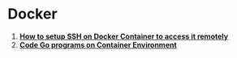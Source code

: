 # Docker

1. **[How to setup SSH on Docker Container to access it remotely](https://github.com/Mohammed-Khubaib/Docker/tree/main/SSH_on_Docker_Container)**
2. **[Code Go programs on Container Environment](https://github.com/Mohammed-Khubaib/Docker/tree/main/Go_ENV)**
